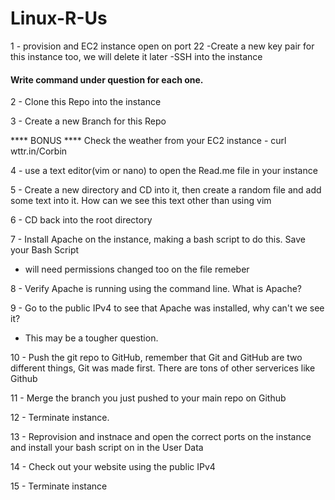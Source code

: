 # Linux-R-Us

1 - provision and EC2 instance open on port 22
    -Create a new key pair for this instance too, we will delete it later
    -SSH into the instance
#### Write command under question for each one. 

2 - Clone this Repo into the instance



3 - Create a new Branch for this Repo



**** BONUS **** Check the weather from your EC2 instance  -  curl wttr.in/Corbin



4 - use a text editor(vim or nano) to open the Read.me file in your instance



5 - Create a new directory and CD into it, then create a random file and add some text into it. How can we see this text other than using vim



6 - CD back into the root directory



7 - Install Apache on the instance, making a bash script to do this.  Save your Bash Script
  - will need permissions changed too on the file remeber



8 - Verify Apache is running using the command line.  What is Apache?



9 - Go to the public IPv4 to see that Apache was installed, why can't we see it?
  - This may be a tougher question.



10 - Push the git repo to GitHub,  remember that Git and GitHub are two different things, Git was made first. There are tons of other serverices like Github



11 - Merge the branch you just pushed to your main repo on Github



12 - Terminate instance. 



13 - Reprovision and instnace and open the correct ports on the instance and install your bash script on in the User Data



14  - Check out your website using the public IPv4
  
  
  
15 - Terminate instance








